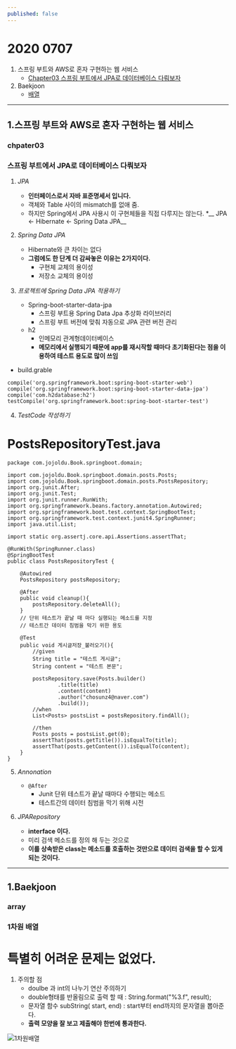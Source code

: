 ```yaml
---
published: false
---
```

# 2020 0707


1. 스프링 부트와 AWS로 혼자 구현하는 웹 서비스 
	* [Chapter03 스프링 부트에서 JPA로 데이터베이스 다뤄보자](#chpater03)
2. Baekjoon
	* [배열](#array)

---

1.스프링 부트와 AWS로 혼자 구현하는 웹 서비스
----

### chpater03

### 스프링 부트에서 JPA로 데이터베이스 다뤄보자

1. _JPA_
	* __인터페이스로서 자바 표준명세서 입니다.__
	* 객체와 Table 사이의 mismatch를 없애 줌.
	* 하지만 Spring에서 JPA 사용시 이 구현체들을 직접 다루지는 않는다.
		*__ JPA <- Hibernate <- Spring Data JPA__

2. _Spring Data JPA_
	* Hibernate와 큰 차이는 없다
	* __그럼에도 한 단계 더 감싸놓은 이유는 2가지이다.__
		+ 구현체 교체의 용이성
		+ 저장소 교체의 용이성

3. _프로젝트에 Spring Data JPA 적용하기_
	* Spring-boot-starter-data-jpa
		+ 스프링 부트용 Spring Data Jpa 추상화 라이브러리
		+ 스프링 부트 버전에 맞춰 자동으로 JPA 관련 버전 관리
	* h2
		+ 인메모리 관계형데이터베이스
		+ __메모리에서 실행되기 때문에 app를 재시작할 때마다 초기화된다는 점을 이용하여 테스트 용도로 많이 쓰임__

* build.grable

```
compile('org.springframework.boot:spring-boot-starter-web')
compile('org.springframework.boot:spring-boot-starter-data-jpa')
compile('com.h2database:h2')
testCompile('org.springframework.boot:spring-boot-starter-test')
```

4. _TestCode 작성하기_

# PostsRepositoryTest.java

```
package com.jojoldu.Book.springboot.domain;

import com.jojoldu.Book.springboot.domain.posts.Posts;
import com.jojoldu.Book.springboot.domain.posts.PostsRepository;
import org.junit.After;
import org.junit.Test;
import org.junit.runner.RunWith;
import org.springframework.beans.factory.annotation.Autowired;
import org.springframework.boot.test.context.SpringBootTest;
import org.springframework.test.context.junit4.SpringRunner;
import java.util.List;

import static org.assertj.core.api.Assertions.assertThat;

@RunWith(SpringRunner.class)
@SpringBootTest
public class PostsRepositoryTest {

    @Autowired
    PostsRepository postsRepository;

    @After
    public void cleanup(){
        postsRepository.deleteAll();
    }
    // 단위 테스트가 끝날 때 마다 실행되는 메소드를 지정
    // 테스트간 데이터 침범을 막기 위한 용도 

    @Test
    public void 게시글저장_불러오기(){
        //given
        String title = "테스트 게시글";
        String content = "테스트 본문";
	
        postsRepository.save(Posts.builder()
                .title(title)
                .content(content)
                .author("chosunz4@naver.com")
                .build());
        //when
        List<Posts> postsList = postsRepository.findAll();

        //then
        Posts posts = postsList.get(0);
        assertThat(posts.getTitle()).isEqualTo(title);
        assertThat(posts.getContent()).isEqualTo(content);
    }
}

```

5. _Annonation_
	* `@After`
		+ Junit 단위 테스트가 끝날 때마다 수행되는 메소드
		+ 테스트간의 데이터 침범을 막기 위해 시전

6. _JPARepository_
	* __interface 이다.__
	* 미리 검색 메소드를 정의 해 두는 것으로
	* __이를 상속받은 class는 메소드를 호출하는 것만으로 데이터 검색을 할 수 있게 되는 것이다.__

---

1.Baekjoon
----

### array

### 1차원 배열

# 특별히 어려운 문제는 없었다.

1. 주의할 점
	* doulbe 과 int의 나누기 연산 주의하기
	* double형태를 반올림으로 출력 할 때 : String.format("%3.f", result);
	* 문자열 함수 subString( start, end) : start부터 end까지의 문자열을 뽑아준다.
	* __출력 모양을 잘 보고 제출해야 한번에 통과한다.__

![1차원배열](https://user-images.githubusercontent.com/52272332/86914826-e9633880-c15b-11ea-9453-303dcbd2c5d1.JPG)